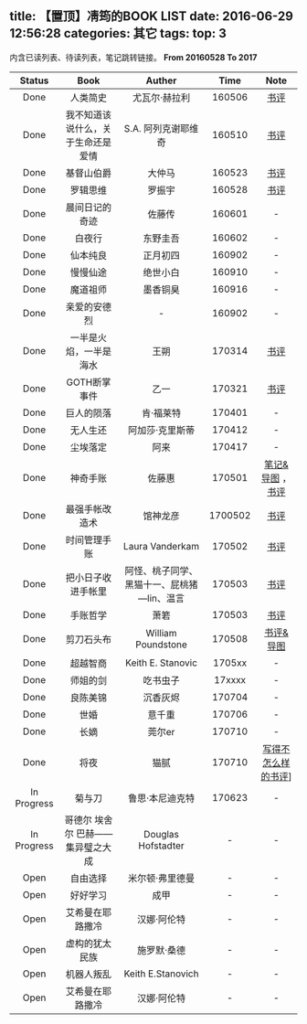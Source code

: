 title: 【置顶】凊筠的BOOK LIST
date: 2016-06-29 12:56:28
categories: 其它
tags: 
top: 3
---

内含已读列表、待读列表，笔记跳转链接。
**From 20160528 To 2017**
<!-- more -->

|Status|Book|Auther|Time|Note|
|:-----:|:-----:| :----: | :----:| :----:|
|Done|人类简史|尤瓦尔·赫拉利|160506|[书评](http://kyunsmile.github.io/2016/05/28/201605reading/#《人类简史》)|
|Done|我不知道该说什么，关于生命还是爱情|S.A. 阿列克谢耶维奇|160510|[书评](http://kyunsmile.github.io/2016/05/28/201605reading/#我不知道该说什么，关于生命还是爱情)
|Done|基督山伯爵|大仲马|160523|[书评](http://kyunsmile.github.io/2016/05/28/201605reading/#基督山伯爵)|
|Done|罗辑思维|罗振宇|160528|[书评](http://kyunsmile.github.io/2016/05/28/201605reading/#罗辑思维)|
|Done|晨间日记的奇迹|佐藤传|160601|-|
|Done|白夜行|东野圭吾|160602|-|
|Done|仙本纯良|正月初四|160902|-|
|Done|慢慢仙途|绝世小白|160910|-|
|Done|魔道祖师|墨香铜臭|160916|-|
|Done|亲爱的安德烈|-|160902|-|
|Done|一半是火焰，一半是海水|王朔|170314|[书评](http://kyunsmile.github.io/2017/03/19/ReadinYBSHY/)|
|Done|GOTH断掌事件|乙一|170321|[书评](http://kyunsmile.github.io/2017/03/19/ReadingMarch2017/#GOTH断掌事件)|
|Done|巨人的陨落|肯·福莱特|170401|-
|Done|无人生还|阿加莎·克里斯蒂|170412|-|
|Done|尘埃落定|阿来|170417|-|
|Done|神奇手账|佐藤惠|170501|[笔记&导图](http://kyunsmile.github.io/2017/05/02/shenqishouzhang/)  ，[书评](http://kyunsmile.github.io/2017/05/04/PlannerTopic/#神奇手账)|
|Done|最强手帐改造术|馆神龙彦|1700502|[书评](http://kyunsmile.github.io/2017/05/04/PlannerTopic/#最强手账改造术)|
|Done|时间管理手账|Laura Vanderkam|170502|[书评](http://kyunsmile.github.io/2017/05/04/PlannerTopic/#时间管理手账)|
|Done|把小日子收进手帐里|阿怪、桃子同学、黑猫十一、屁桃猪—lin、温言|170503|[书评](http://kyunsmile.github.io/2017/05/04/PlannerTopic/#把小日子收进手帐里)|
|Done|手账哲学|萧箬|170503|[书评](http://kyunsmile.github.io/2017/05/04/PlannerTopic/#手账哲学)|
|Done|剪刀石头布|William Poundstone|170508|[书评&导图](http://kyunsmile.github.io/2017/05/08/jiandaoshitoubu/)
|Done|超越智商|Keith E. Stanovic|1705xx|-|
|Done|师姐的剑|吃书虫子|17xxxx|-|
|Done|良陈美锦|沉香灰烬|170704|-|
|Done|世婚|意千重|170706|-|
|Done|长嫡|莞尔er|170710|-|
|Done|将夜|猫腻|170710|[写得不怎么样的书评](http://kyunsmile.github.io/2017/07/22/%E5%B0%86%E5%A4%9C/)]|
|In Progress|菊与刀|鲁思·本尼迪克特|170623|-|
|In Progress|哥德尔 埃舍尔 巴赫——集异璧之大成|Douglas Hofstadter|-|-|
|Open|自由选择|米尔顿·弗里德曼|-|-|
|Open|好好学习|成甲|-|-|
|Open|艾希曼在耶路撒冷|汉娜·阿伦特|-|-|
|Open|虚构的犹太民族|施罗默·桑德|-|-|
|Open|机器人叛乱|Keith E.Stanovich|-|-|
|Open|艾希曼在耶路撒冷|汉娜·阿伦特|-|-|
